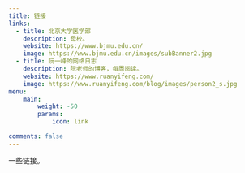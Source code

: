 ```yaml
---
title: 链接
links:
  - title: 北京大学医学部
    description: 母校。
    website: https://www.bjmu.edu.cn/
    image: https://www.bjmu.edu.cn/images/subBanner2.jpg
  - title: 阮一峰的网络日志
    description: 阮老师的博客，每周阅读。
    website: https://www.ruanyifeng.com/
    image: https://www.ruanyifeng.com/blog/images/person2_s.jpg
menu:
    main: 
        weight: -50
        params:
            icon: link

comments: false
---
```


一些链接。